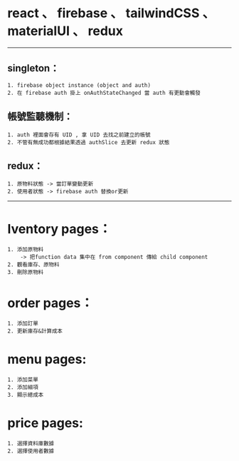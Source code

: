 # react 、 firebase 、 tailwindCSS 、 materialUI 、 redux

---

## singleton：

    1. firebase object instance (object and auth)
    2. 在 firebase auth 掛上 onAuthStateChanged 當 auth 有更動會觸發

## 帳號監聽機制：

    1. auth 裡面會存有 UID , 拿 UID 去找之前建立的帳號
    2. 不管有無成功都根據結果透過 authSlice 去更新 redux 狀態

## redux：

    1. 原物料狀態 -> 當訂單變動更新
    2. 使用者狀態 -> firebase auth 替換or更新

---

# Iventory pages：

    1. 添加原物料
        -> 把function data 集中在 from component 傳給 child component
    2. 觀看庫存、原物料
    3. 刪除原物料

# order pages：

    1. 添加訂單
    2. 更新庫存&計算成本

# menu pages:

    1. 添加菜單
    2. 添加細項
    3. 顯示總成本

# price pages:

    1. 選擇資料庫數據
    2. 選擇使用者數據
